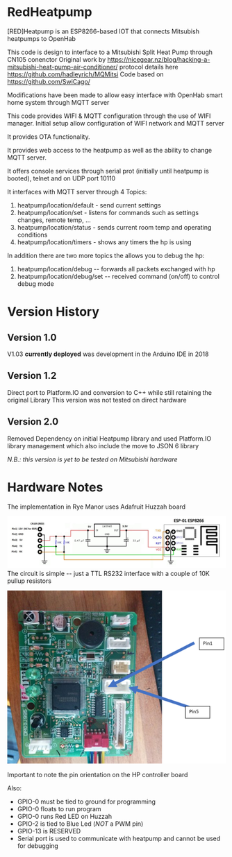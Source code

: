 # RedHeatpump

[RED]Heatpump is an ESP8266-based IOT that connects Mitsubish heatpumps to OpenHab

   This code is design to interface to a Mitsubishi Split Heat Pump through CN105 conenctor
     Original work by https://nicegear.nz/blog/hacking-a-mitsubishi-heat-pump-air-conditioner/
     protocol details here https://github.com/hadleyrich/MQMitsi
     Code based on https://github.com/SwiCago/

  Modifications have been made to allow easy interface with OpenHab smart home system through MQTT server

  This code provides WIFI & MQTT configuration through the use of WIFI manager. Initial setup allow
  configuration of WIFI network and MQTT server

  It provides OTA functionality.

  It provides web access to the heatpump as well as the ability to change MQTT server.

  It offers console services through serial prot (initially until heatpump is booted), telnet
  and on UDP port 10110

  It interfaces with MQTT server through 4 Topics:
  1. heatpump/location/default - send current settings
  2. heatpump/location/set - listens for commands such as settings changes, remote temp, ...
  3. heatpump/location/status - sends current room temp and operating conditions
  4. heatpump/location/timers - shows any timers the hp is using

  In addition there are two more topics the allows you to debug the hp:
  1. heatpump/location/debug -- forwards all packets exchanged with hp
  2. heatpump/location/debug/set -- received command (on/off) to control debug mode

# Version History

## Version 1.0
  V1.03 **currently deployed** was development in the Arduino IDE in 2018
## Version 1.2
  Direct port to Platform.IO and conversion to C++ while still retaining the original Library
  This version was not tested on direct hardware
## Version 2.0
  Removed Dependency on initial Heatpump library and used Platform.IO library management which also include the move to JSON 6 library

  _N.B.: this version is yet to be tested on Mitsubishi hardware_


# Hardware Notes

The implementation in Rye Manor uses Adafruit Huzzah board



![](./media/schematic.jpg)
The circuit is simple -- just a TTL RS232 interface with a couple of 10K pullup resistors



![](./media/pinlocation.png)

Important to note the pin orientation on the HP controller board

Also:
- GPIO-0 must be tied to ground for programming
- GPIO-0 floats to run program
- GPIO-0 runs Red LED on Huzzah
- GPIO-2 is tied to Blue Led (*NOT* a PWM pin)
- GPIO-13 is RESERVED
- Serial port is used to communicate with heatpump and cannot be used for debugging
